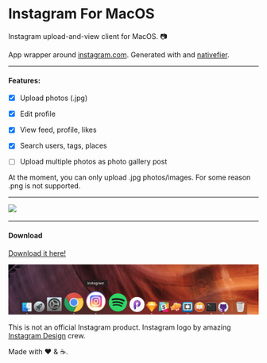 # Instagram For MacOS 
Instagram upload-and-view client for MacOS. 📷

App wrapper around [instagram.com](https://instagram.com). Generated with and [nativefier](https://github.com/jiahaog/nativefier).

___

#### Features:

- [x] Upload photos (.jpg) 
- [x] Edit profile 
- [x] View feed, profile, likes
- [x] Search users, tags, places
- [ ] Upload multiple photos as photo gallery post









At the moment, you can only upload .jpg photos/images. For some reason .png is not supported. 

___

[![](https://github.com/LukaMarr/Instagram-for-MacOS/blob/master/Button.png)](https://github.com/LukaMarr/Instagram-for-MacOS)

---

#### Download
[Download it here!](https://github.com/LukaMarr/)<br>



![Icon in dock](icon_dock.png)

This is not an official Instagram product. Instagram logo by amazing [Instagram Design](https://dribbble.com/instagram) crew. <br> 

Made with ❤️ & ☕️. 
